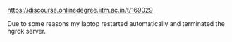 https://discourse.onlinedegree.iitm.ac.in/t/169029

Due to some reasons my laptop restarted automatically and terminated the ngrok server.